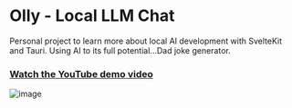 # Olly - Local LLM Chat

Personal project to learn  more about local AI development with SvelteKit and Tauri. Using AI to its full potential...Dad joke generator.

### [Watch the YouTube demo video](https://youtu.be/j8HyOpyCduw)

![image](/static/Olly.gif)


